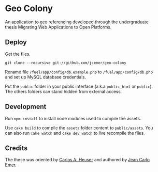 Geo Colony
==========

An application to geo referencing developed through the undergraduate thesis Migrating Web Applications to Open Platforms.

Deploy
----------

Get the files.

```
git clone --recursive git://github.com/jcemer/geo-colony
```

Rename file `/fuel/app/config/db.example.php` to `/fuel/app/config/db.php` and set up MySQL database credentials.

Put the `public` folder in your public interface (a.k.a `public_html` or `public`). The others folders can stand hidden from external access.

Development
----------
Run `npm install` to install node modules used to compile the assets.

Use `cake build` to compile the `assets` folder content to `public/assets`. You can also run `cake watch` and `cake dev watch` to live recompile the files.

Credits
----------

The these was oriented by [Carlos A. Heuser](http://www.inf.ufrgs.br/~heuser) and authored by [Jean Carlo Emer](http://jcemer.com).




